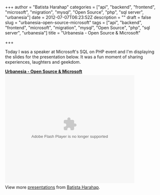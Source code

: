 +++
author = "Batista Harahap"
categories = ["api", "backend", "frontend", "microsoft", "migration", "mysql", "Open Source", "php", "sql server", "urbanesia"]
date = 2012-07-07T06:23:52Z
description = ""
draft = false
slug = "urbanesia-open-source-microsoft"
tags = ["api", "backend", "frontend", "microsoft", "migration", "mysql", "Open Source", "php", "sql server", "urbanesia"]
title = "Urbanesia - Open Source & Microsoft"

+++


Today I was a speaker at Microsoft's SQL on PHP event and I'm displaying the slides for the presentation below. It was a fun moment of sharing experiences, laughters and geekdom.

<div style="width:425px" id="__ss_13571478"><strong style="display:block;margin:12px 0 4px"><a href="http://www.slideshare.net/tistaharahap/urbanesia-open-source-microsoft" title="Urbanesia - Open Source &amp; Microsoft">Urbanesia - Open Source &amp; Microsoft</a></strong><object id="__sse13571478" width="425" height="355"><param name="movie" value="http://static.slidesharecdn.com/swf/ssplayer2.swf?doc=urb-ms-sqlphp-120707130050-phpapp01&stripped_title=urbanesia-open-source-microsoft&userName=tistaharahap" /><param name="allowFullScreen" value="true"/><param name="allowScriptAccess" value="always"/><param name="wmode" value="transparent"/><embed name="__sse13571478" src="http://static.slidesharecdn.com/swf/ssplayer2.swf?doc=urb-ms-sqlphp-120707130050-phpapp01&stripped_title=urbanesia-open-source-microsoft&userName=tistaharahap" type="application/x-shockwave-flash" allowscriptaccess="always" allowfullscreen="true" wmode="transparent" width="425" height="355"></embed></object><div style="padding:5px 0 12px">View more <a href="http://www.slideshare.net/">presentations</a> from <a href="http://www.slideshare.net/tistaharahap">Batista Harahap</a>.</div></div>